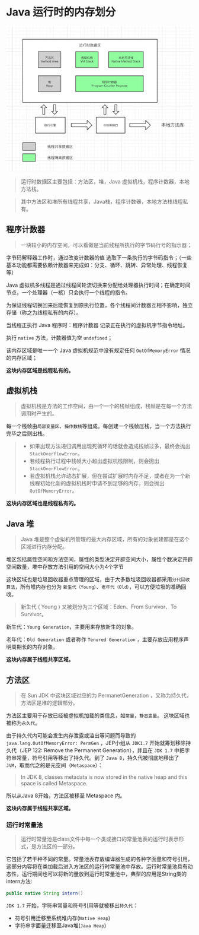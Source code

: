 # Java 运行时的内存划分
![Java 运行时的内存划分图](../../../../static/base/memoryModel_01)

>运行时数据区主要包括：方法区，堆，Java 虚拟机栈，程序计数器，本地方法栈。

>其中方法区和堆所有线程共享，Java栈，程序计数器，本地方法栈线程私有。

## 程序计数器

>一块较小的内存空间，可以看做是当前线程所执行的字节码行号的指示器；

字节码解释器工作时，通过改变计数器的值 选取下一条执行的字节码指令；（一些基本功能都需要依赖计数器来完成如：分支、循环、跳转、异常处理、线程恢复等）

Java 虚拟机多线程是通过线程间轮流切换来分配给处理器执行时间；在确定时间节点，一个处理器（一核）只会执行一个线程的指令。
   
为保证线程切换回来后能恢复到原执行位置，各个线程间计数器互相不影响，独立存储（称之为线程私有的内存）。

当线程正执行 Java 程序时：程序计数器 记录正在执行的虚拟机字节指令地址。
   
执行 `native` 方法，计数器值为空 `undefined`；

该内存区域是唯一一个 Java 虚拟机规范中没有规定任何 `OutOfMemoryError` 情况的内存区域；

**这块内存区域是线程私有的。**

## 虚拟机栈
>虚拟机栈是方法的工作空间，由一个一个的栈帧组成，栈帧是在每一个方法调用时产生的。

每一个栈帧由`局部变量区`、`操作数栈`等组成。每创建一个栈帧压栈，当一个方法执行完毕之后则出栈。

> - 如果出现方法递归调用出现死循环的话就会造成栈帧过多，最终会抛出 `StackOverflowError`。
> - 若线程执行过程中栈帧大小超出虚拟机栈限制，则会抛出 `StackOverFlowError`。
> - 若虚拟机栈允许动态扩展，但在尝试扩展时内存不足，或者在为一个新线程初始化新的虚拟机栈时申请不到足够的内存，则会抛出
 `OutOfMemoryError`。
 
**这块内存区域也是线程私有的。**

## Java 堆
>Java 堆是整个虚拟机所管理的最大内存区域，所有的对象创建都是在这个区域进行内存分配。
    
堆区包括属性空间和方法空间，属性的类型决定开辟空间大小，属性个数决定开辟空间数量，堆中存放方法引用的空间大小为4个字节

这块区域也是垃圾回收器重点管理的区域，由于大多数垃圾回收器都采用`分代回收算法`，所有堆内存也分为 `新生代（Young）`、`老年代（Old）`，可以方便垃圾的准确回收。

>新生代 ( Young ) 又被划分为三个区域：Eden、From Survivor、To Survivor。 

新生代：`Young Generation`，主要用来存放新生的对象。 

老年代：`Old Generation` 或者称作 `Tenured Generation` ，主要存放应用程序声明周期长的内存对象。

**这块内存属于线程共享区域。**

## 方法区

>在 Sun JDK 中这块区域对应的为 PermanetGeneration ，又称为持久代，方法区是堆的逻辑部分。
    
方法区主要用于存放已经被虚拟机加载的类信息，如`常量`，`静态变量`。
这块区域也被称为`永久代`。

由于持久代内可能会发生内存泄露或溢出等问题而导致的 `java.lang.OutOfMemoryError: PermGen` ，JEP小组从 `JDK1.7` 开始就筹划移除持久代（JEP 122: Remove the Permanent Generation），并且在 `JDK 1.7` 中把字符串常量，符号引用等移出了持久代。到了 `Java 8`，持久代被彻底地移出了 `JVM`，取而代之的是元空间（`Metaspace`）：

>In JDK 8, classes metadata is now stored in the native heap and this space is called Metaspace.

所以从Java 8开始，方法区被移至 Metaspace 内。

**这块内存属于线程共享区域。**

### 运行时常量池

>运行时常量池是class文件中每一个类或接口的常量池表的运行时表示形式，是方法区的一部分。

它包括了若干种不同的常量。常量池表存放编译器生成的各种字面量和符号引用，这部分内容将在类加载后进入方法区的运行时常量池中存放。运行时常量池具有动态性，运行期间也可以将新的量放到运行时常量池中，典型的应用是String类的intern方法:

``` java
public native String intern()
```

`JDK 1.7` 开始，字符串常量和符号引用等就被移出`持久代`：

- 符号引用迁移至系统堆内存(`Native Heap`)
- 字符串字面量迁移至Java堆(`Java Heap`)
